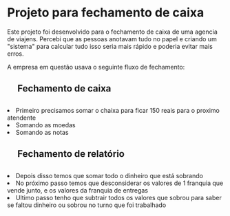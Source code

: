 <h1>Projeto para fechamento de caixa</h1>
<p>Este projeto foi desenvolvido para o fechamento de caixa de uma agencia de viajens. Percebi que as pessoas anotavam tudo no papel e criando um "sistema" para calcular tudo isso seria mais rápido e poderia evitar mais erros.</p>

<p> A empresa em questão usava o seguinte fluxo de fechamento: </p>

<ul><h2>Fechamento de caixa<h2></ul>
<li>Primeiro precisamos somar o chaixa para ficar 150 reais para o proximo atendente</li>
<li>Somando as moedas</li>
<li>Somando as notas</li>

<ul><h2>Fechamento de relatório<h2></ul>
<li>Depois disso temos que somar todo o dinheiro que está sobrando</li>
<li>No próximo passo temos que desconsiderar os valores de 1 franquia que vende junto, e os valores da franquia de entregas</li>
<li>Ultimo passo tenho que subtrair todos os valores que sobrou para saber se faltou dinheiro ou sobrou no turno que foi trabalhado</li>
